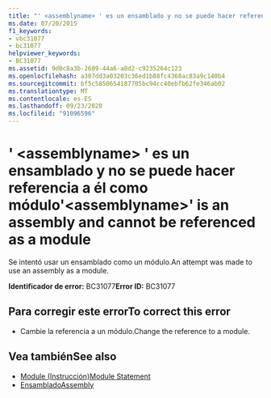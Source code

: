 ```yaml
---
title: "' <assemblyname> ' es un ensamblado y no se puede hacer referencia a él como módulo"
ms.date: 07/20/2015
f1_keywords:
- vbc31077
- bc31077
helpviewer_keywords:
- BC31077
ms.assetid: 9d0c8a3b-2609-44a6-a8d2-c9235264c123
ms.openlocfilehash: a307dd3a03203c36ed1b88fc4368ac83a9c140b4
ms.sourcegitcommit: bf5c5850654187705bc94cc40ebfb62fe346ab02
ms.translationtype: MT
ms.contentlocale: es-ES
ms.lasthandoff: 09/23/2020
ms.locfileid: "91096596"
---
```

# <a name="assemblyname-is-an-assembly-and-cannot-be-referenced-as-a-module"></a><span data-ttu-id="3fe04-102">' \<assemblyname> ' es un ensamblado y no se puede hacer referencia a él como módulo</span><span class="sxs-lookup"><span data-stu-id="3fe04-102">'\<assemblyname>' is an assembly and cannot be referenced as a module</span></span>

<span data-ttu-id="3fe04-103">Se intentó usar un ensamblado como un módulo.</span><span class="sxs-lookup"><span data-stu-id="3fe04-103">An attempt was made to use an assembly as a module.</span></span>  
  
 <span data-ttu-id="3fe04-104">**Identificador de error:** BC31077</span><span class="sxs-lookup"><span data-stu-id="3fe04-104">**Error ID:** BC31077</span></span>  
  
## <a name="to-correct-this-error"></a><span data-ttu-id="3fe04-105">Para corregir este error</span><span class="sxs-lookup"><span data-stu-id="3fe04-105">To correct this error</span></span>  
  
- <span data-ttu-id="3fe04-106">Cambie la referencia a un módulo.</span><span class="sxs-lookup"><span data-stu-id="3fe04-106">Change the reference to a module.</span></span>  
  
## <a name="see-also"></a><span data-ttu-id="3fe04-107">Vea también</span><span class="sxs-lookup"><span data-stu-id="3fe04-107">See also</span></span>

- [<span data-ttu-id="3fe04-108">Module (Instrucción)</span><span class="sxs-lookup"><span data-stu-id="3fe04-108">Module Statement</span></span>](../language-reference/statements/module-statement.md)
- [<span data-ttu-id="3fe04-109">Ensamblado</span><span class="sxs-lookup"><span data-stu-id="3fe04-109">Assembly</span></span>](../language-reference/modifiers/assembly.md)
